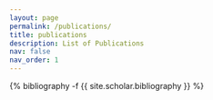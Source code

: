 ```yaml
---
layout: page
permalink: /publications/
title: publications
description: List of Publications
nav: false
nav_order: 1
---
```

<!-- _pages/publications.md -->
<div class="publications">

{% bibliography -f {{ site.scholar.bibliography }} %}

</div>
